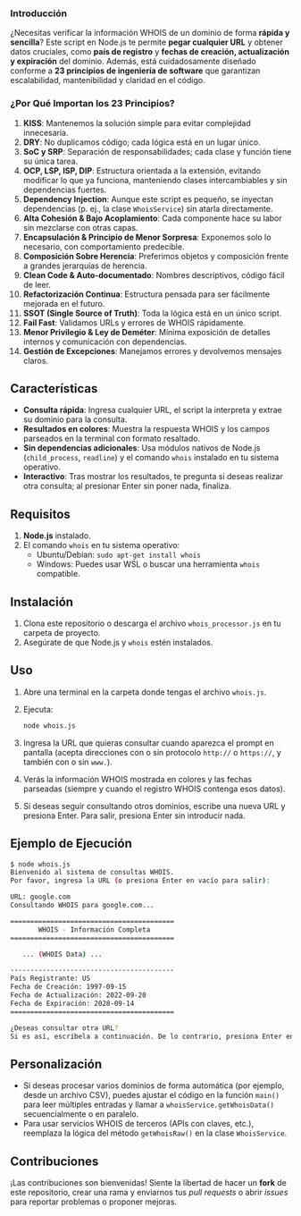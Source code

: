 ### Introducción

¿Necesitas verificar la información WHOIS de un dominio de forma **rápida y sencilla**? Este script en Node.js te permite **pegar cualquier URL** y obtener datos cruciales, como **país de registro** y **fechas de creación, actualización y expiración** del dominio. Además, está cuidadosamente diseñado conforme a **23 principios de ingeniería de software** que garantizan escalabilidad, mantenibilidad y claridad en el código.

### ¿Por Qué Importan los 23 Principios?

1. **KISS**: Mantenemos la solución simple para evitar complejidad innecesaria.
2. **DRY**: No duplicamos código; cada lógica está en un lugar único.
3. **SoC y SRP**: Separación de responsabilidades; cada clase y función tiene su única tarea.
4. **OCP, LSP, ISP, DIP**: Estructura orientada a la extensión, evitando modificar lo que ya funciona, manteniendo clases intercambiables y sin dependencias fuertes.
5. **Dependency Injection**: Aunque este script es pequeño, se inyectan dependencias (p. ej., la clase `WhoisService`) sin atarla directamente.
6. **Alta Cohesión & Bajo Acoplamiento**: Cada componente hace su labor sin mezclarse con otras capas.
7. **Encapsulación & Principio de Menor Sorpresa**: Exponemos solo lo necesario, con comportamiento predecible.
8. **Composición Sobre Herencia**: Preferimos objetos y composición frente a grandes jerarquías de herencia.
9. **Clean Code & Auto-documentado**: Nombres descriptivos, código fácil de leer.
10. **Refactorización Continua**: Estructura pensada para ser fácilmente mejorada en el futuro.
11. **SSOT (Single Source of Truth)**: Toda la lógica está en un único script.
12. **Fail Fast**: Validamos URLs y errores de WHOIS rápidamente.
13. **Menor Privilegio & Ley de Deméter**: Mínima exposición de detalles internos y comunicación con dependencias.
14. **Gestión de Excepciones**: Manejamos errores y devolvemos mensajes claros.

## Características

- **Consulta rápida**: Ingresa cualquier URL, el script la interpreta y extrae su dominio para la consulta.
- **Resultados en colores**: Muestra la respuesta WHOIS y los campos parseados en la terminal con formato resaltado.
- **Sin dependencias adicionales**: Usa módulos nativos de Node.js (`child_process`, `readline`) y el comando `whois` instalado en tu sistema operativo.
- **Interactivo**: Tras mostrar los resultados, te pregunta si deseas realizar otra consulta; al presionar Enter sin poner nada, finaliza.

## Requisitos

1. **Node.js** instalado.
2. El comando `whois` en tu sistema operativo:
    - Ubuntu/Debian: `sudo apt-get install whois`
    - Windows: Puedes usar WSL o buscar una herramienta `whois` compatible.

## Instalación

1. Clona este repositorio o descarga el archivo `whois_processor.js` en tu carpeta de proyecto.
2. Asegúrate de que Node.js y `whois` estén instalados.

## Uso

1. Abre una terminal en la carpeta donde tengas el archivo `whois.js`.
2. Ejecuta:
    
    ```bash
    node whois.js
    ```
    
3. Ingresa la URL que quieras consultar cuando aparezca el prompt en pantalla (acepta direcciones con o sin protocolo `http://` o `https://`, y también con o sin `www.`).
4. Verás la información WHOIS mostrada en colores y las fechas parseadas (siempre y cuando el registro WHOIS contenga esos datos).
5. Si deseas seguir consultando otros dominios, escribe una nueva URL y presiona Enter. Para salir, presiona Enter sin introducir nada.

## Ejemplo de Ejecución

```bash
$ node whois.js
Bienvenido al sistema de consultas WHOIS.
Por favor, ingresa la URL (o presiona Enter en vacío para salir):

URL: google.com
Consultando WHOIS para google.com...

=========================================
       WHOIS - Información Completa
=========================================

   ... (WHOIS Data) ...

-----------------------------------------
País Registrante: US
Fecha de Creación: 1997-09-15
Fecha de Actualización: 2022-09-20
Fecha de Expiración: 2028-09-14
=========================================

¿Deseas consultar otra URL?
Si es así, escríbela a continuación. De lo contrario, presiona Enter en vacío para salir.

```

## Personalización

- Si deseas procesar varios dominios de forma automática (por ejemplo, desde un archivo CSV), puedes ajustar el código en la función `main()` para leer múltiples entradas y llamar a `whoisService.getWhoisData()` secuencialmente o en paralelo.
- Para usar servicios WHOIS de terceros (APIs con claves, etc.), reemplaza la lógica del método `getWhoisRaw()` en la clase `WhoisService`.

## Contribuciones

¡Las contribuciones son bienvenidas! Siente la libertad de hacer un **fork** de este repositorio, crear una rama y enviarnos tus *pull requests* o abrir *issues* para reportar problemas o proponer mejoras.
